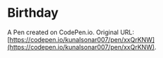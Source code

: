 # Birthday

A Pen created on CodePen.io. Original URL: [https://codepen.io/kunalsonar007/pen/xxQrKNW](https://codepen.io/kunalsonar007/pen/xxQrKNW).

